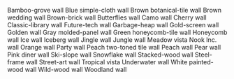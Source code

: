 Bamboo-grove wall
Blue simple-cloth wall
Brown botanical-tile wall
Brown wedding wall
Brown-brick wall
Butterflies wall
Camo wall
Cherry wall
Classic-library wall
Future-tech wall
Garbage-heap wall
Gold-screen wall
Golden wall
Gray molded-panel wall
Green honeycomb-tile wall
Honeycomb wall
Ice wall
Iceberg wall
Jingle wall
Jungle wall
Meadow vista
Nook Inc. wall
Orange wall
Party wall
Peach two-toned tile wall
Peach wall
Pear wall
Pink diner wall
Ski-slope wall
Snowflake wall
Stacked-wood wall
Steel-frame wall
Street-art wall
Tropical vista
Underwater wall
White painted-wood wall
Wild-wood wall
Woodland wall
